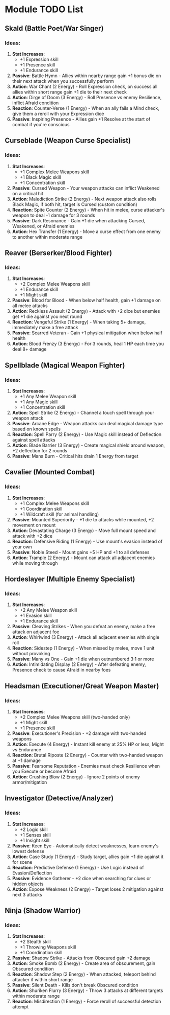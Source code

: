 # Module TODO List

## Skald (Battle Poet/War Singer)
### Ideas:
1. **Stat Increases**: 
   - +1 Expression skill
   - +1 Presence skill
   - +1 Endurance skill
2. **Passive**: Battle Hymn - Allies within nearby range gain +1 bonus die on their next attack when you successfully perform
3. **Action**: War Chant (2 Energy) - Roll Expression check, on success all allies within short range gain +1 die to their next check
4. **Action**: Dirge of Doom (3 Energy) - Roll Presence vs enemy Resilience, inflict Afraid condition
5. **Reaction**: Counter-Verse (1 Energy) - When an ally fails a Mind check, give them a reroll with your Expression dice
6. **Passive**: Inspiring Presence - Allies gain +1 Resolve at the start of combat if you're conscious

## Curseblade (Weapon Curse Specialist)
### Ideas:
1. **Stat Increases**:
   - +1 Complex Melee Weapons skill
   - +1 Black Magic skill
   - +1 Concentration skill
2. **Passive**: Cursed Weapon - Your weapon attacks can inflict Weakened on a critical hit
3. **Action**: Malediction Strike (2 Energy) - Next weapon attack also rolls Black Magic, if both hit, target is Cursed (custom condition)
4. **Reaction**: Spite Counter (2 Energy) - When hit in melee, curse attacker's weapon to deal -1 damage for 3 rounds
5. **Passive**: Dark Resonance - Gain +1 die when attacking Cursed, Weakened, or Afraid enemies
6. **Action**: Hex Transfer (1 Energy) - Move a curse effect from one enemy to another within moderate range

## Reaver (Berserker/Blood Fighter)
### Ideas:
1. **Stat Increases**:
   - +2 Complex Melee Weapons skill
   - +1 Endurance skill
   - +1 Might skill
2. **Passive**: Blood for Blood - When below half health, gain +1 damage on all melee attacks
3. **Action**: Reckless Assault (2 Energy) - Attack with +2 dice but enemies get +1 die against you next round
4. **Reaction**: Vengeful Strike (1 Energy) - When taking 5+ damage, immediately make a free attack
5. **Passive**: Scarred Veteran - Gain +1 physical mitigation when below half health
6. **Action**: Blood Frenzy (3 Energy) - For 3 rounds, heal 1 HP each time you deal 8+ damage

## Spellblade (Magical Weapon Fighter)
### Ideas:
1. **Stat Increases**:
   - +1 Any Melee Weapon skill
   - +1 Any Magic skill
   - +1 Concentration skill
2. **Action**: Spell Strike (2 Energy) - Channel a touch spell through your weapon attack
3. **Passive**: Arcane Edge - Weapon attacks can deal magical damage type based on known spells
4. **Reaction**: Spell Parry (2 Energy) - Use Magic skill instead of Deflection against spell attacks
5. **Action**: Blade Barrier (3 Energy) - Create magical shield around weapon, +2 deflection for 2 rounds
6. **Passive**: Mana Burn - Critical hits drain 1 Energy from target

## Cavalier (Mounted Combat)
### Ideas:
1. **Stat Increases**:
   - +1 Complex Melee Weapons skill
   - +1 Coordination skill
   - +1 Wildcraft skill (for animal handling)
2. **Passive**: Mounted Superiority - +1 die to attacks while mounted, +2 movement on mount
3. **Action**: Devastating Charge (3 Energy) - Move full mount speed and attack with +2 dice
4. **Reaction**: Defensive Riding (1 Energy) - Use mount's evasion instead of your own
5. **Passive**: Noble Steed - Mount gains +5 HP and +1 to all defenses
6. **Action**: Trample (2 Energy) - Mount can attack all adjacent enemies while moving through

## Hordeslayer (Multiple Enemy Specialist)
### Ideas:
1. **Stat Increases**:
   - +2 Any Melee Weapon skill
   - +1 Evasion skill
   - +1 Endurance skill
2. **Passive**: Cleaving Strikes - When you defeat an enemy, make a free attack on adjacent foe
3. **Action**: Whirlwind (3 Energy) - Attack all adjacent enemies with single roll
4. **Reaction**: Sidestep (1 Energy) - When missed by melee, move 1 unit without provoking
5. **Passive**: Many vs One - Gain +1 die when outnumbered 3:1 or more
6. **Action**: Intimidating Display (2 Energy) - After defeating enemy, Presence check to cause Afraid in nearby foes

## Headsman (Executioner/Great Weapon Master)
### Ideas:
1. **Stat Increases**:
   - +2 Complex Melee Weapons skill (two-handed only)
   - +1 Might skill
   - +1 Presence skill
2. **Passive**: Executioner's Precision - +2 damage with two-handed weapons
3. **Action**: Execute (4 Energy) - Instant kill enemy at 25% HP or less, Might vs Endurance
4. **Reaction**: Brutal Riposte (2 Energy) - Counter with two-handed weapon at +1 damage
5. **Passive**: Fearsome Reputation - Enemies must check Resilience when you Execute or become Afraid
6. **Action**: Crushing Blow (2 Energy) - Ignore 2 points of enemy armor/mitigation

## Investigator (Detective/Analyzer)
### Ideas:
1. **Stat Increases**:
   - +2 Logic skill
   - +1 Senses skill
   - +1 Insight skill
2. **Passive**: Keen Eye - Automatically detect weaknesses, learn enemy's lowest defense
3. **Action**: Case Study (1 Energy) - Study target, allies gain +1 die against it for scene
4. **Reaction**: Predictive Defense (1 Energy) - Use Logic instead of Evasion/Deflection
5. **Passive**: Evidence Gatherer - +2 dice when searching for clues or hidden objects
6. **Action**: Expose Weakness (2 Energy) - Target loses 2 mitigation against next 3 attacks

## Ninja (Shadow Warrior)
### Ideas:
1. **Stat Increases**:
   - +2 Stealth skill
   - +1 Throwing Weapons skill
   - +1 Coordination skill
2. **Passive**: Shadow Strike - Attacks from Obscured gain +2 damage
3. **Action**: Smoke Bomb (2 Energy) - Create area of obscurement, gain Obscured condition
4. **Reaction**: Shadow Step (2 Energy) - When attacked, teleport behind attacker if within short range
5. **Passive**: Silent Death - Kills don't break Obscured condition
6. **Action**: Shuriken Flurry (3 Energy) - Throw 3 attacks at different targets within moderate range
7. **Reaction**: Misdirection (1 Energy) - Force reroll of successful detection attempt